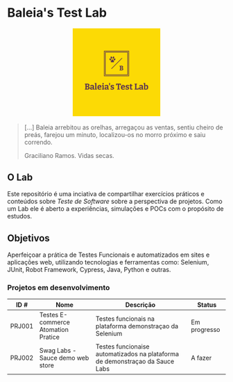 # Baleia's Test Lab

<p align="center">
 <img src="logo.png?raw=true" alt="Baleia Test Lab Logo" width="40%" height="40%" />
</p>

> [...] Baleia arrebitou as orelhas, arregaçou as ventas, sentiu cheiro de preás, farejou um minuto, localizou-os no morro próximo e saiu correndo.
> 
> Graciliano Ramos. Vidas secas.

## O Lab

Este repositório é uma inciativa de compartilhar exercícios práticos e conteúdos sobre *Teste de Software* sobre a perspectiva de projetos. Como um Lab ele é aberto a experiências, simulações e POCs com o propósito de estudos. 

## Objetivos

Aperfeiçoar a prática de Testes Funcionais e automatizados em sites e aplicações web, utilizando tecnologias e ferramentas como: Selenium, JUnit, Robot Framework, Cypress, Java, Python e outras.



### Projetos em desenvolvimento


|ID #| Nome | Descrição | Status |
|-|-|-|-|
|PRJ001|Testes E-commerce Atomation Pratice|Testes funcionais na plataforma demonstraçao da Selenium|Em progresso|
|PRJ002|Swag Labs - Sauce demo web store |Testes funcionaise automatizados na plataforma de demonstraçao da Sauce Labs|A fazer|



